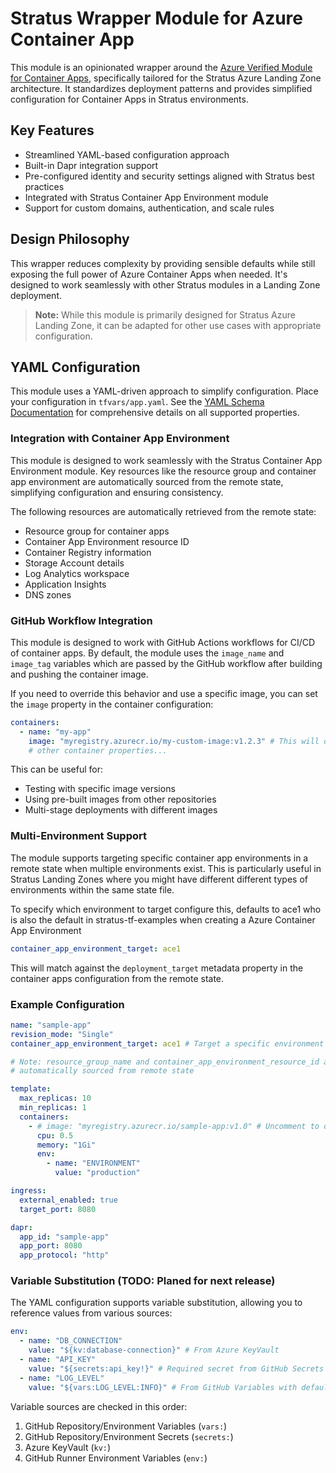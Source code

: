 # Stratus Wrapper Module for Azure Container App

This module is an opinionated wrapper around the [Azure Verified Module for Container Apps](https://github.com/Azure/terraform-azurerm-avm-res-app-containerapp), specifically tailored for the Stratus Azure Landing Zone architecture. It standardizes deployment patterns and provides simplified configuration for Container Apps in Stratus environments.

## Key Features

- Streamlined YAML-based configuration approach
- Built-in Dapr integration support
- Pre-configured identity and security settings aligned with Stratus best practices
- Integrated with Stratus Container App Environment module
- Support for custom domains, authentication, and scale rules

## Design Philosophy

This wrapper reduces complexity by providing sensible defaults while still exposing the full power of Azure Container Apps when needed. It's designed to work seamlessly with other Stratus modules in a Landing Zone deployment.

> **Note:** While this module is primarily designed for Stratus Azure Landing Zone, it can be adapted for other use cases with appropriate configuration.

## YAML Configuration

This module uses a YAML-driven approach to simplify configuration. Place your configuration in `tfvars/app.yaml`. See the [YAML Schema Documentation](doc/yaml_schema.md) for comprehensive details on all supported properties.

### Integration with Container App Environment

This module is designed to work seamlessly with the Stratus Container App Environment module. Key resources like the resource group and container app environment are automatically sourced from the remote state, simplifying configuration and ensuring consistency.

The following resources are automatically retrieved from the remote state:

- Resource group for container apps
- Container App Environment resource ID
- Container Registry information
- Storage Account details
- Log Analytics workspace
- Application Insights
- DNS zones

### GitHub Workflow Integration

This module is designed to work with GitHub Actions workflows for CI/CD of container apps. By default, the module uses the `image_name` and `image_tag` variables which are passed by the GitHub workflow after building and pushing the container image.

If you need to override this behavior and use a specific image, you can set the `image` property in the container configuration:

```yaml
containers:
  - name: "my-app"
    image: "myregistry.azurecr.io/my-custom-image:v1.2.3" # This will override the image from GitHub workflow
    # other container properties...
```

This can be useful for:

- Testing with specific image versions
- Using pre-built images from other repositories
- Multi-stage deployments with different images

### Multi-Environment Support

The module supports targeting specific container app environments in a remote state when multiple environments exist. This is particularly useful in Stratus Landing Zones where you might have different different types of environments within the same state file.

To specify which environment to target configure this, defaults to ace1 who is also the default in stratus-tf-examples when creating a Azure Container App Environment

```yaml
container_app_environment_target: ace1
```

This will match against the `deployment_target` metadata property in the container apps configuration from the remote state.


### Example Configuration

```yaml
name: "sample-app"
revision_mode: "Single"
container_app_environment_target: ace1 # Target a specific environment when multiple exist

# Note: resource_group_name and container_app_environment_resource_id are now
# automatically sourced from remote state

template:
  max_replicas: 10
  min_replicas: 1
  containers:
    - # image: "myregistry.azurecr.io/sample-app:v1.0" # Uncomment to override the image built by GitHub workflow
      cpu: 0.5
      memory: "1Gi"
      env:
        - name: "ENVIRONMENT"
          value: "production"

ingress:
  external_enabled: true
  target_port: 8080

dapr:
  app_id: "sample-app"
  app_port: 8080
  app_protocol: "http"
```

### Variable Substitution (TODO: Planed for next release)

The YAML configuration supports variable substitution, allowing you to reference values from various sources:

```yaml
env:
  - name: "DB_CONNECTION"
    value: "${kv:database-connection}" # From Azure KeyVault
  - name: "API_KEY"
    value: "${secrets:api_key!}" # Required secret from GitHub Secrets
  - name: "LOG_LEVEL"
    value: "${vars:LOG_LEVEL:INFO}" # From GitHub Variables with default
```

Variable sources are checked in this order:

1. GitHub Repository/Environment Variables (`vars:`)
2. GitHub Repository/Environment Secrets (`secrets:`)
3. Azure KeyVault (`kv:`)
4. GitHub Runner Environment Variables (`env:`)
